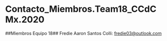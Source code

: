 # Contacto_Miembros.Team18_CCdCMx.2020
##Miembros Equipo 18##
Fredie Aaron Santos Colli: fredie03@outlook.com

